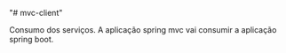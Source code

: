 "# mvc-client" 

Consumo  dos serviços.
A aplicação spring mvc vai consumir a aplicação spring boot.


